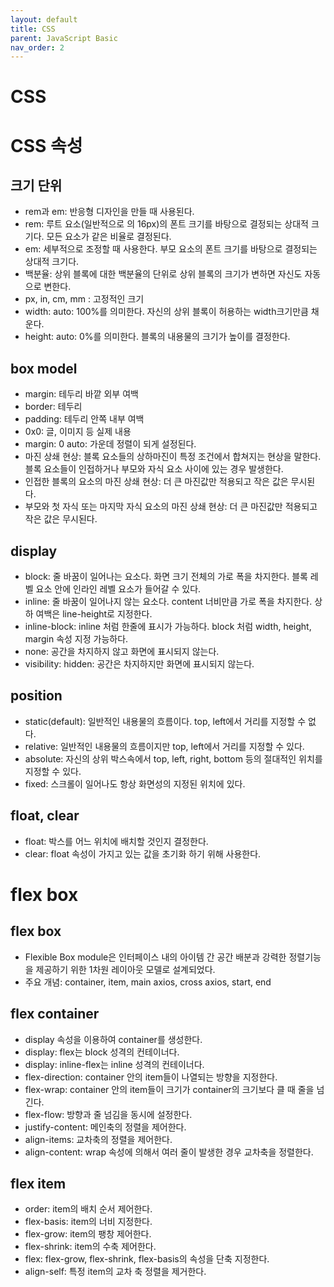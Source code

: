 ```yaml
---
layout: default
title: CSS
parent: JavaScript Basic
nav_order: 2
---
```


# CSS

# CSS 속성

## 크기 단위

- rem과 em: 반응형 디자인을 만들 때 사용된다.
- rem: 루트 요소(일반적으로 <html>의 16px)의 폰트 크기를 바탕으로 결정되는 상대적 크기다. 모든 요소가 같은 비율로 결정된다.
- em: 세부적으로 조정할 때 사용한다. 부모 요소의 폰트 크기를 바탕으로 결정되는 상대적 크기다.
- 백분율: 상위 블록에 대한 백분율의 단위로 상위 블록의 크기가 변하면 자신도 자동으로 변한다.
- px, in, cm, mm : 고정적인 크기
- width: auto: 100%를 의미한다. 자신의 상위 블록이 허용하는 width크기만큼 채운다.
- height: auto: 0%를 의미한다. 블록의 내용물의 크기가 높이를 결정한다.

## box model

- margin: 테두리 바깥 외부 여백
- border: 테두리
- padding: 테두리 안쪽 내부 여백
- 0x0: 글, 이미지 등 실제 내용
- margin: 0 auto: 가운데 정렬이 되게 설정된다.
- 마진 상쇄 현상: 블록 요소들의 상하마진이 특정 조건에서 합쳐지는 현상을 말한다. 블록 요소들이 인접하거나 부모와 자식 요소 사이에 있는 경우 발생한다.
- 인접한 블록의 요소의 마진 상쇄 현상: 더 큰 마진값만 적용되고 작은 값은 무시된다.
- 부모와 첫 자식 또는 마지막 자식 요소의 마진 상쇄 현상: 더 큰 마진값만 적용되고 작은 값은 무시된다.

## display

- block: 줄 바꿈이 일어나는 요소다. 화면 크기 전체의 가로 폭을 차지한다. 블록 레벨 요소 안에 인라인 레벨 요소가 들어갈 수 있다.
- inline: 줄 바꿈이 일어나지 않는 요소다. content 너비만큼 가로 폭을 차지한다. 상하 여백은 line-height로 지정한다.
- inline-block: inline 처럼 한줄에 표시가 가능하다. block 처럼 width, height, margin 속성 지정 가능하다.
- none: 공간을 차지하지 않고 화면에 표시되지 않는다.
- visibility: hidden: 공간은 차지하지만 화면에 표시되지 않는다.

## position

- static(default): 일반적인 내용물의 흐름이다. top, left에서 거리를 지정할 수 없다.
- relative: 일반적인 내용물의 흐름이지만 top, left에서 거리를 지정할 수 있다.
- absolute: 자신의 상위 박스속에서 top, left, right, bottom 등의 절대적인 위치를 지정할 수 있다.
- fixed: 스크롤이 일어나도 항상 화면성의 지정된 위치에 있다.

## float, clear

- float: 박스를 어느 위치에 배치할 것인지 결정한다.
- clear: float 속성이 가지고 있는 값을 초기화 하기 위해 사용한다.

# flex box

## flex box

- Flexible Box module은 인터페이스 내의 아이템 간 공간 배분과 강력한 정렬기능을 제공하기 위한 1차원 레이아웃 모델로 설계되었다.
- 주요 개념: container, item, main axios, cross axios, start, end

## flex container

- display 속성을 이용하여 container를 생성한다.
- display: flex는 block 성격의 컨테이너다.
- display: inline-flex는 inline 성격의 컨테이너다.
- flex-direction: container 안의 item들이 나열되는 방향을 지정한다.
- flex-wrap: container 안의 item들이 크기가 container의 크기보다 클 때 줄을 넘긴다.
- flex-flow: 방향과 줄 넘김을 동시에 설정한다.
- justify-content: 메인축의 정렬을 제어한다.
- align-items: 교차축의 정렬을 제어한다.
- align-content: wrap 속성에 의해서 여러 줄이 발생한 경우 교차축을 정렬한다.

## flex item

- order: item의 배치 순서 제어한다.
- flex-basis: item의 너비 지정한다.
- flex-grow: item의 팽창 제어한다.
- flex-shrink: item의 수축 제어한다.
- flex: flex-grow, flex-shrink, flex-basis의 속성을 단축 지정한다.
- align-self: 특정 item의 교차 축 정렬을 제거한다.
